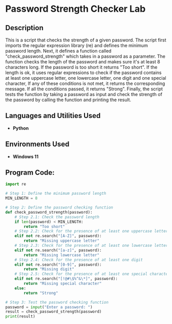 <h1>Password Strength Checker Lab</h1>

<h2>Description</h2>
This is a script that checks the strength of a given password. The script first imports the regular expression library (re) and defines the minimum password length. Next, it defines a function called "check_password_strength" which takes in a password as a parameter. The function checks the length of the password and makes sure it's at least 8 characters long. If the password is too short it returns "Too short". If the length is ok, it uses regular expressions to check if the password contains at least one uppercase letter, one lowercase letter, one digit and one special character, If any of these conditions is not met, it returns the corresponding message. If all the conditions passed, it returns "Strong". Finally, the script tests the function by taking a password as input and check the strength of the password by calling the function and printing the result.
<br />


<h2>Languages and Utilities Used</h2>

- <b>Python</b> 

<h2>Environments Used </h2>

- <b>Windows 11</b>

<h2>Program Code:</h2>

```python
import re

# Step 1: Define the minimum password length
MIN_LENGTH = 8

# Step 2: Define the password checking function
def check_password_strength(password):
    # Step 2.1: Check the password length
    if len(password) < MIN_LENGTH:
        return "Too short"
    # Step 2.2: Check for the presence of at least one uppercase letter
    elif not re.search("[A-Z]", password):
        return "Missing uppercase letter"
    # Step 2.3: Check for the presence of at least one lowercase letter
    elif not re.search("[a-z]", password):
        return "Missing lowercase letter"
    # Step 2.4: Check for the presence of at least one digit
    elif not re.search("[0-9]", password):
        return "Missing digit"
    # Step 2.5: Check for the presence of at least one special character
    elif not re.search("[!@#\$%^&\*]", password):
        return "Missing special character"
    else:
        return "Strong"

# Step 3: Test the password checking function
password = input("Enter a password: ")
result = check_password_strength(password)
print(result)
```
